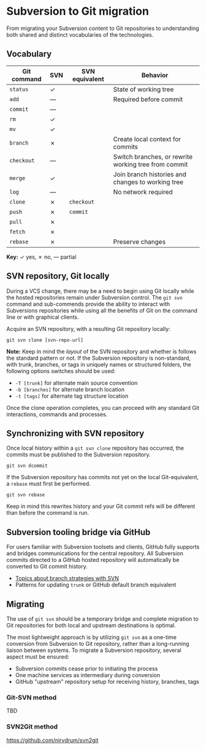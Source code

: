 # Subversion to Git migration

From migrating your Subversion content to Git repositories to understanding both shared and distinct vocabularies of the technologies.


## Vocabulary

| Git command | SVN | SVN equivalent | Behavior |
|---|---|---|---|
| `status` | ✓ |  | State of working tree |
| `add` | — |  | Required before commit |
| `commit` | — |  |  |
| `rm` | ✓ |  |  |
| `mv` | ✓ |  |  |
| `branch` | ✗ |  | Create local context for commits |
| `checkout` | — |  | Switch branches, or rewrite working tree from commit |
| `merge` | ✓ |  | Join branch histories and changes to working tree |
| `log` | — |  | No network required |
| `clone` | ✗ | `checkout` |  |
| `push` | ✗ | `commit` |  |
| `pull` | ✗ |  |  |
| `fetch` | ✗ |  |  |
| `rebase` | ✗ |  | Preserve changes |

**Key:** ✓ yes, ✗ no, — partial

## SVN repository, Git locally
During a VCS change, there may be a need to begin using Git locally while the hosted repositories remain under Subversion control. The `git svn` command and sub-commends provide the ability to interact with Subversions repositories while using all the benefits of Git on the command line or with graphical clients.

Acquire an SVN repository, with a resulting Git repository locally:

`git svn clone [svn-repo-url]`

**Note:** Keep in mind the *layout* of the SVN repository and whether is follows the standard pattern or not. If the Subversion repository is non-standard, with trunk, branches, or tags in uniquely names or structured folders, the following options switches should be used:

* `-T [trunk]` for alternate main source convention
* `-b [branches]` for alternate branch location
* `-t [tags]` for alternate tag structure location

Once the clone operation completes, you can proceed with any standard Git interactions, commands and processes.

## Synchronizing with SVN repository

Once local history within a `git svn clone` repository has occurred, the commits must be published to the Subversion repository.

`git svn dcommit`

If the Subversion repository has commits not yet on the local Git-equivalent, a `rebase` must first be performed.

`git svn rebase`

Keep in mind this rewrites history and your Git commit refs will be different than before the command is run.

## Subversion tooling bridge via GitHub

For users familiar with Subversion toolsets and clients, GitHub fully supports and bridges communications for the central repository. All Subversion commits directed to a GitHub hosted repository will automatically be converted to Git commit history.

* [Topics about branch strategies with SVN](https://github.com/blog/1178-collaborating-on-github-with-subversion)
* Patterns for updating `trunk` or GitHub default branch equivalent


## Migrating

The use of `git svn` should be a temporary bridge and complete migration to Git repositories for both local and upstream destinations is optimal.

The most lightweight approach is by utilizing `git svn` as a one-time conversion from Subversion to Git repository, rather than a long-running liaison between systems. To migrate a Subversion repository, several aspect must be ensured:

* Subversion commits cease prior to initiating the process
* One machine services as intermediary during conversion
* GitHub "upstream" repository setup for receiving history, branches, tags

### Git-SVN method
TBD

### SVN2Git method
https://github.com/nirvdrum/svn2git
